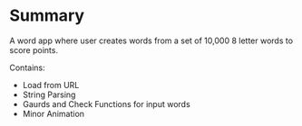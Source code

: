 #  Summary

A word app where user creates words from a set of 10,000 8 letter words to score points.

Contains:
- Load from URL
- String Parsing
- Gaurds and Check Functions for input words
- Minor Animation
